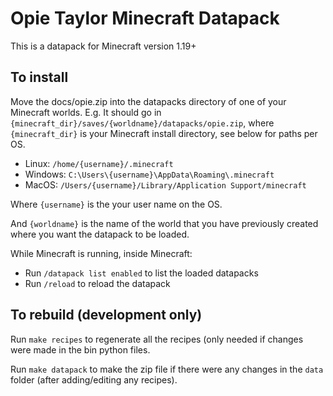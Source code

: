 # Opie Taylor Minecraft Datapack

This is a datapack for Minecraft version 1.19+

## To install

Move the docs/opie.zip into the datapacks directory of one of your Minecraft worlds.
E.g. It should go in `{minecraft_dir}/saves/{worldname}/datapacks/opie.zip`, where
`{minecraft_dir}` is your Minecraft install directory, see below for paths per OS.

- Linux: `/home/{username}/.minecraft`
- Windows: `C:\Users\{username}\AppData\Roaming\.minecraft`
- MacOS: `/Users/{username}/Library/Application Support/minecraft`

Where `{username}` is the your user name on the OS.

And `{worldname}` is the name of the world that you have previously created
where you want the datapack to be loaded.

While Minecraft is running, inside Minecraft:
 - Run `/datapack list enabled` to list the loaded datapacks
 - Run `/reload` to reload the datapack

## To rebuild (development only)

Run `make recipes` to regenerate all the recipes (only needed if changes were
made in the bin python files.

Run `make datapack` to make the zip file if there were any changes in the `data` folder
(after adding/editing any recipes).
